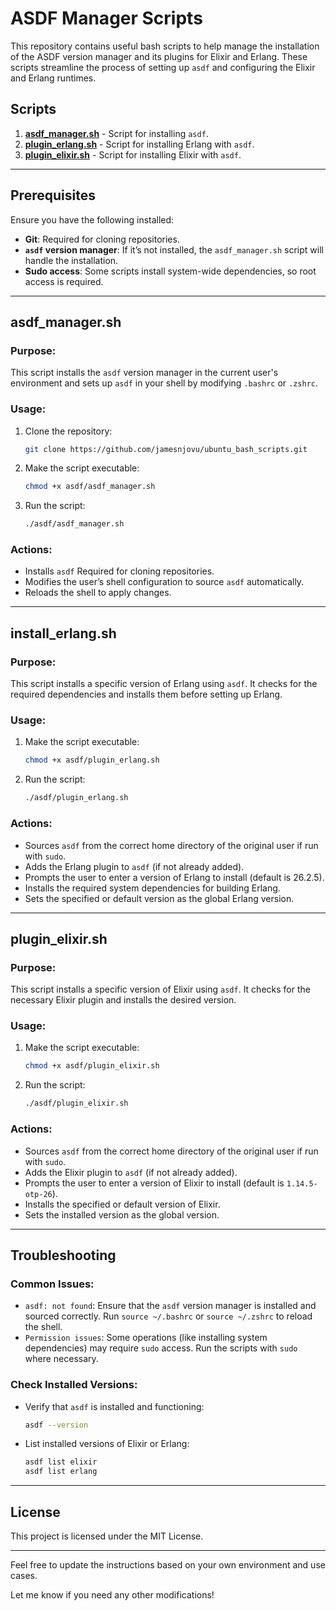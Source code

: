 # ASDF Manager Scripts

This repository contains useful bash scripts to help manage the installation of the ASDF version manager and its plugins for Elixir and Erlang. These scripts streamline the process of setting up `asdf` and configuring the Elixir and Erlang runtimes.

## Scripts

1. [**asdf_manager.sh**](#asdf_managersh) - Script for installing `asdf`.
2. [**plugin_erlang.sh**](#install_erlangsh) - Script for installing Erlang with `asdf`.
3. [**plugin_elixir.sh**](#plugin_elixirsh) - Script for installing Elixir with `asdf`.

---

## Prerequisites

Ensure you have the following installed:
- **Git**: Required for cloning repositories.
- **`asdf` version manager**: If it’s not installed, the `asdf_manager.sh` script will handle the installation.
- **Sudo access**: Some scripts install system-wide dependencies, so root access is required.

---
## <a name="asdf_managersh"></a>asdf_manager.sh

### Purpose:
This script installs the `asdf` version manager in the current user's environment and sets up `asdf` in your shell by modifying `.bashrc` or `.zshrc`.

### Usage:
1. Clone the repository:
   ```bash
   git clone https://github.com/jamesnjovu/ubuntu_bash_scripts.git
   ```
2. Make the script executable:
   ```bash
   chmod +x asdf/asdf_manager.sh
   ```
3. Run the script:
   ```bash
   ./asdf/asdf_manager.sh
   ```

### Actions:
- Installs `asdf` Required for cloning repositories.
- Modifies the user’s shell configuration to source `asdf` automatically.
- Reloads the shell to apply changes.

---
## <a name="plugin_erlangsh"></a>install_erlang.sh

### Purpose:
This script installs a specific version of Erlang using `asdf`. It checks for the required dependencies and installs them before setting up Erlang.

### Usage:
1. Make the script executable:
   ```bash
   chmod +x asdf/plugin_erlang.sh
   ```
2. Run the script:
   ```bash
   ./asdf/plugin_erlang.sh
   ```

### Actions:
- Sources `asdf` from the correct home directory of the original user if run with `sudo`.
- Adds the Erlang plugin to `asdf` (if not already added).
- Prompts the user to enter a version of Erlang to install (default is 26.2.5).
- Installs the required system dependencies for building Erlang.
- Sets the specified or default version as the global Erlang version.
---
## <a name="plugin_elixirsh"></a>plugin_elixir.sh

### Purpose:
This script installs a specific version of Elixir using `asdf`. It checks for the necessary Elixir plugin and installs the desired version.

### Usage:
1. Make the script executable:
   ```bash
   chmod +x asdf/plugin_elixir.sh
   ```
2. Run the script:
   ```bash
   ./asdf/plugin_elixir.sh
   ```

### Actions:
- Sources `asdf` from the correct home directory of the original user if run with `sudo`.
- Adds the Elixir plugin to `asdf` (if not already added).
- Prompts the user to enter a version of Elixir to install (default is `1.14.5-otp-26`).
- Installs the specified or default version of Elixir.
- Sets the installed version as the global version.

---
## Troubleshooting

### Common Issues:
- `asdf: not found`: Ensure that the `asdf` version manager is installed and sourced correctly. Run `source ~/.bashrc` or `source ~/.zshrc` to reload the shell.
- `Permission issues`: Some operations (like installing system dependencies) may require `sudo` access. Run the scripts with `sudo` where necessary.

### Check Installed Versions:
- Verify that `asdf` is installed and functioning:
    ```bash
    asdf --version
    ```
- List installed versions of Elixir or Erlang:
    ```bash
    asdf list elixir
    asdf list erlang
    ```

---
## License
This project is licensed under the MIT License.

---
Feel free to update the instructions based on your own environment and use cases.

Let me know if you need any other modifications!